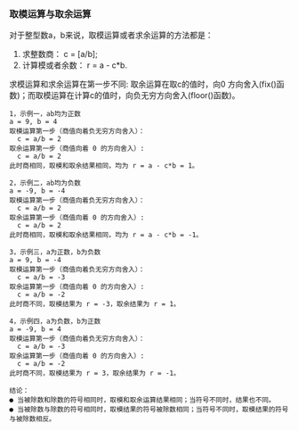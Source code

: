 ### 取模运算与取余运算
对于整型数a，b来说，取模运算或者求余运算的方法都是：
1. 求整数商： c = [a/b];
2. 计算模或者余数： r = a - c*b.

求模运算和求余运算在第一步不同: 取余运算在取c的值时，向0 方向舍入(fix()函数)；而取模运算在计算c的值时，向负无穷方向舍入(floor()函数)。
```text
1，示例一，ab均为正数
a = 9, b = 4
取模运算第一步（商值向着负无穷方向舍入）：
  c = a/b = 2
取余运算第一步（商值向着 0 的方向舍入）:
  c = a/b = 2
此时商相同，取模和取余结果相同，均为 r = a - c*b = 1。

2，示例二，ab均为负数
a = -9, b = -4
取模运算第一步（商值向着负无穷方向舍入）：
  c = a/b = 2
取余运算第一步（商值向着 0 的方向舍入）:
  c = a/b = 2
此时商相同，取模和取余结果相同，均为 r = a - c*b = -1。

3，示例三，a为正数，b为负数
a = 9, b = -4
取模运算第一步（商值向着负无穷方向舍入）：
  c = a/b = -3
取余运算第一步（商值向着 0 的方向舍入）:
  c = a/b = -2
此时商不同，取模结果为 r = -3，取余结果为 r = 1。

4，示例四，a为负数，b为正数
a = -9, b = 4
取模运算第一步（商值向着负无穷方向舍入）：
  c = a/b = -3
取余运算第一步（商值向着 0 的方向舍入）:
  c = a/b = -2
此时商不同，取模结果为 r = 3，取余结果为 r = -1。

结论：
● 当被除数和除数的符号相同时，取模和取余运算结果相同；当符号不同时，结果也不同。
● 当被除数与除数的符号相同时，取模结果的符号被除数相同；当符号不同时，取模结果的符号与被除数相反。
```